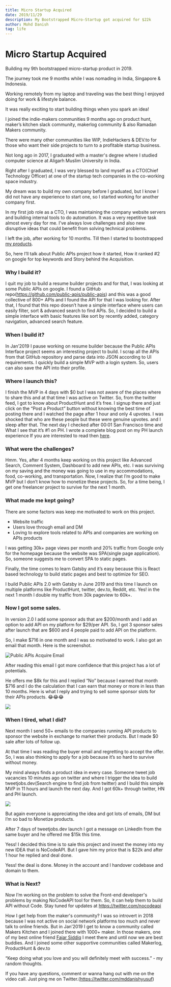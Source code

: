 ```yaml
---
title: Micro Startup Acquired
date: 2019/11/29
description: My Bootstrapped Micro-Startup got acquired for $22k
author: Mohd Danish
tag: life
---
```


# Micro Startup Acquired

Building my 9th bootstrapped micro-startup product in 2019.

The journey took me 9 months while I was nomading in India, Singapore & Indonesia.

Working remotely from my laptop and traveling was the best thing I enjoyed doing for work & lifestyle balance.

It was really exciting to start building things when you spark an idea!

I joined the indie-makers communities 9 months ago on product hunt, maker’s kitchen slack community, makerlog community & also Ramadan Makers community.

There were many other communities like WIP, IndieHackers & DEV.to for those who want their side projects to turn to a profitable startup business.

Not long ago in 2017, I graduated with a master's degree where I studied computer science at Aligarh Muslim University in India.

Right after I graduated, I was very blessed to land myself as a CTO(Chief Technology Officer) at one of the startup tech companies in the co-working space industry.

My dream was to build my own company before I graduated, but I know I did not have any experience to start one, so I started working for another company first.

In my first job role as a CTO, I was maintaining the company website servers and building internal tools to do automation. It was a very repetitive task almost every day for me. I’ve always love challenges and also new disruptive ideas that could benefit from solving technical problems.

I left the job, after working for 10 months. Till then I started to bootstrapped [my products](https://mohddanish.me/projects).

So, here I’ll talk about Public APIs project how it started, How it ranked #2 on google for top keywords and Story behind the Acquisition.

### Why I build it?

I quit my job to build a resume builder projects and for that, I was looking at some Public APIs on google. I found a GitHub repo(https://github.com/public-apis/public-apis) and this was a good collective of 800+ APIs and I found the API for that I was looking for. After that, I found that this repo doesn’t have a simple interface where users can easily filter, sort & advanced search to find APIs. So, I decided to build a simple interface with basic features like sort by recently added, category navigation, advanced search feature.

### When I build it?

In Jan’2019 I pause working on resume builder because the Public APIs Interface project seems an interesting project to build. I scrap all the APIs from that GitHub repository and parse data into JSON according to UI requirements. I quickly build a simple MVP with a login system. So, users can also save the API into their profile.

### Where I launch this?

I finish the MVP in 4 days with $0 but I was not aware of the places where to share this and at that time I was active on Twitter. So, from the twitter feed, I got to know about ProductHunt and it’s free. I signup there and just click on the “Post a Product” button without knowing the best time of posting there and I watched the page after 1 hour and only 4 upvotes. I was shocked that who are these people but these were genuine upvotes. and I sleep after that. The next day I checked after 00:01 San Francisco time and What I see that it’s #1 on PH. I wrote a complete blog post on my PH launch experience If you are interested to read then [here](https://mohddanish.me/story-my-first-product-shipped-on-producthunt-3).

### What were the challenges?

Hmm. Yes, after 4 months keep working on this project like Advanced Search, Comment System, Dashboard to add new APIs, etc. I was surviving on my saving and the money was going to use in my accommodations, food, co-working, and transportation. Now, I realize that I’m good to make MVP but I don’t know how to monetize these projects. So, for a time being, I get one freelancer project to survive for the next 1 month.

### What made me kept going?

There are some factors was keep me motivated to work on this project.

- Website traffic
- Users love through email and DM
- Loving to explore tools related to APIs and companies are working on APIs products

I was getting 30k+ page views per month and 20% traffic from Google only for the homepage because the website was SPA(single page application). So, someone suggests me to convert SPA to static pages.

Finally, the time comes to learn Gatsby and it’s easy because this is React based technology to build static pages and best to optimize for SEO.

I build Public APIs 2.0 with Gatsby in June 2019 and this time I launch on multiple platforms like ProductHunt, twitter, dev.to, Reddit, etc. Yes! in the next 1 month I double my traffic from 30k pageview to 60k+.

### Now I got some sales.

In version 2.0 I add some sponsor ads that are $200/month and I add an option to add API on my platform for $29/per API. So, I got 3 sponsor sales after launch that are $600 and 4 people paid to add API on the platform.

So, I make $716 in one month and I was so motivated to work. I also got an email that month. Here is the screenshot.

<img alt="Public APIs Acquire Email" src="https://user-images.githubusercontent.com/9165019/70633901-4b57d000-1c57-11ea-9ab3-0cd190c2a023.png" />

After reading this email I got more confidence that this project has a lot of potentials.

He offers me $8k for this and I replied “No” because I earned that month $716 and I do the calculation that I can earn that money or more in less than 10 months. Here is what I reply and trying to sell some sponsor slots for their APIs products. 😂😂😂

![](https://paper-attachments.dropbox.com/s_83E94F336352DDA430504CC1D1574F2D0F4BEBA85C1E6DA29602E6038FC5FD84_1574966326374_Screenshot+2019-11-29+at+2.37.49+AM.png)

### When I tired, what I did?

Next month I send 50+ emails to the companies running API products to sponsor the website in exchange to market their products. But I made $0 sale after lots of follow up.

At that time I was reading the buyer email and regretting to accept the offer. So, I was also thinking to apply for a job because it’s so hard to survive without money.

My mind always finds a product idea in every case. Someone tweet job vacancies 10 minutes ago on twitter and where I trigger the idea to build tweetjobs.dev(Search engine to find job from twitter) and I build this simple MVP in 11 hours and launch the next day. And I got 60k+ through twitter, HN and PH launch.

![](https://paper-attachments.dropbox.com/s_83E94F336352DDA430504CC1D1574F2D0F4BEBA85C1E6DA29602E6038FC5FD84_1574967042315_Screenshot+2019-11-29+at+2.50.09+AM.png)

But again everyone is appreciating the idea and got lots of emails, DM but I’m so bad to Monetize products.

After 7 days of tweetjobs.dev launch I got a message on LinkedIn from the same buyer and he offered me $15k this time.

Yess! I decided this time is to sale this project and invest the money into my new IDEA that is NoCodeAPI. But I gave him my price that is $22k and after 1 hour he replied and deal done.

Yess! the deal is done. Money in the account and I handover codebase and domain to them.

### What is Next?

Now I’m working on the problem to solve the Front-end developer's problems by making NoCodeAPI tool for them. So, it can help them to build API without Code. Stay tuned for updates at https://twitter.com/nocodeapi

How I get help from the maker's community?
I was so introvert in 2018 because I was not active on social network platforms too much and never talk to online friends. But in Jan’2019 I get to know a community called Makers Kitchen and I joined there with 1000+ maker. In those makers, one of my best online friend <a href="https://twitter.com/fajarsiddiqfs" target="_blank">Fajar Siddiq</a> I meet there and until now we are best buddies. And I joined some other supportive communities called Makerlog, ProductHunt & dev.to

“Keep doing what you love and you will definitely meet with success.” - my random thoughts.

If you have any questions, comment or wanna hang out with me on the video call. Just ping me on Twitter.(https://twitter.com/mddanishyusuf)
